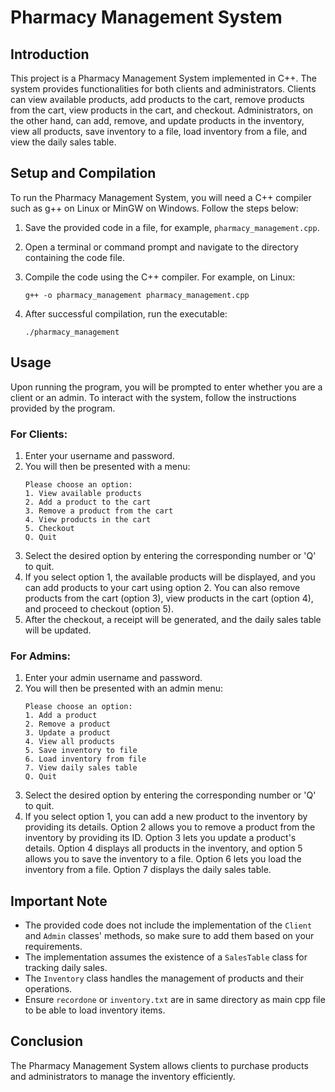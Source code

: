 # Pharmacy Management System 

## Introduction
This project is a Pharmacy Management System implemented in C++. The system provides functionalities for both clients and administrators. Clients can view available products, add products to the cart, remove products from the cart, view products in the cart, and checkout. Administrators, on the other hand, can add, remove, and update products in the inventory, view all products, save inventory to a file, load inventory from a file, and view the daily sales table.

## Setup and Compilation
To run the Pharmacy Management System, you will need a C++ compiler such as g++ on Linux or MinGW on Windows. Follow the steps below:

1. Save the provided code in a file, for example, `pharmacy_management.cpp`.

2. Open a terminal or command prompt and navigate to the directory containing the code file.

3. Compile the code using the C++ compiler. For example, on Linux:
   ```
   g++ -o pharmacy_management pharmacy_management.cpp
   ```

4. After successful compilation, run the executable:
   ```
   ./pharmacy_management
   ```

## Usage

Upon running the program, you will be prompted to enter whether you are a client or an admin. To interact with the system, follow the instructions provided by the program.

### For Clients:
1. Enter your username and password.
2. You will then be presented with a menu:
   ```
   Please choose an option:
   1. View available products
   2. Add a product to the cart
   3. Remove a product from the cart
   4. View products in the cart
   5. Checkout
   Q. Quit
   ```
3. Select the desired option by entering the corresponding number or 'Q' to quit.
4. If you select option 1, the available products will be displayed, and you can add products to your cart using option 2. You can also remove products from the cart (option 3), view products in the cart (option 4), and proceed to checkout (option 5).
5. After the checkout, a receipt will be generated, and the daily sales table will be updated.

### For Admins:
1. Enter your admin username and password.
2. You will then be presented with an admin menu:
   ```
   Please choose an option:
   1. Add a product
   2. Remove a product
   3. Update a product
   4. View all products
   5. Save inventory to file
   6. Load inventory from file
   7. View daily sales table
   Q. Quit
   ```
3. Select the desired option by entering the corresponding number or 'Q' to quit.
4. If you select option 1, you can add a new product to the inventory by providing its details. Option 2 allows you to remove a product from the inventory by providing its ID. Option 3 lets you update a product's details. Option 4 displays all products in the inventory, and option 5 allows you to save the inventory to a file. Option 6 lets you load the inventory from a file. Option 7 displays the daily sales table.

## Important Note
- The provided code does not include the implementation of the `Client` and `Admin` classes' methods, so make sure to add them based on your requirements.
- The implementation assumes the existence of a `SalesTable` class for tracking daily sales.
- The `Inventory` class handles the management of products and their operations.
- Ensure `recordone` or `inventory.txt` are in same directory as main cpp file to be able to load inventory items.
  
## Conclusion
The Pharmacy Management System allows clients to purchase products and administrators to manage the inventory efficiently.
